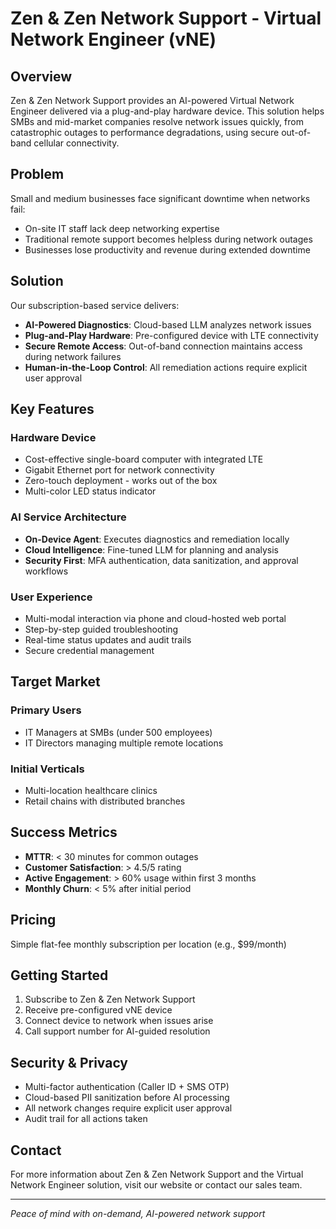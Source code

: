 # Zen & Zen Network Support - Virtual Network Engineer (vNE)

## Overview

Zen & Zen Network Support provides an AI-powered Virtual Network Engineer delivered via a plug-and-play hardware device. This solution helps SMBs and mid-market companies resolve network issues quickly, from catastrophic outages to performance degradations, using secure out-of-band cellular connectivity.

## Problem

Small and medium businesses face significant downtime when networks fail:
- On-site IT staff lack deep networking expertise
- Traditional remote support becomes helpless during network outages
- Businesses lose productivity and revenue during extended downtime

## Solution

Our subscription-based service delivers:
- **AI-Powered Diagnostics**: Cloud-based LLM analyzes network issues
- **Plug-and-Play Hardware**: Pre-configured device with LTE connectivity
- **Secure Remote Access**: Out-of-band connection maintains access during network failures
- **Human-in-the-Loop Control**: All remediation actions require explicit user approval

## Key Features

### Hardware Device
- Cost-effective single-board computer with integrated LTE
- Gigabit Ethernet port for network connectivity
- Zero-touch deployment - works out of the box
- Multi-color LED status indicator

### AI Service Architecture
- **On-Device Agent**: Executes diagnostics and remediation locally
- **Cloud Intelligence**: Fine-tuned LLM for planning and analysis
- **Security First**: MFA authentication, data sanitization, and approval workflows

### User Experience
- Multi-modal interaction via phone and cloud-hosted web portal
- Step-by-step guided troubleshooting
- Real-time status updates and audit trails
- Secure credential management

## Target Market

### Primary Users
- IT Managers at SMBs (under 500 employees)
- IT Directors managing multiple remote locations

### Initial Verticals
- Multi-location healthcare clinics
- Retail chains with distributed branches

## Success Metrics

- **MTTR**: < 30 minutes for common outages
- **Customer Satisfaction**: > 4.5/5 rating
- **Active Engagement**: > 60% usage within first 3 months
- **Monthly Churn**: < 5% after initial period

## Pricing

Simple flat-fee monthly subscription per location (e.g., $99/month)

## Getting Started

1. Subscribe to Zen & Zen Network Support
2. Receive pre-configured vNE device
3. Connect device to network when issues arise
4. Call support number for AI-guided resolution

## Security & Privacy

- Multi-factor authentication (Caller ID + SMS OTP)
- Cloud-based PII sanitization before AI processing
- All network changes require explicit user approval
- Audit trail for all actions taken

## Contact

For more information about Zen & Zen Network Support and the Virtual Network Engineer solution, visit our website or contact our sales team.

---

*Peace of mind with on-demand, AI-powered network support*